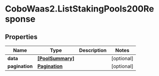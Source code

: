 # CoboWaas2.ListStakingPools200Response

## Properties

Name | Type | Description | Notes
------------ | ------------- | ------------- | -------------
**data** | [**[PoolSummary]**](PoolSummary.md) |  | [optional] 
**pagination** | [**Pagination**](Pagination.md) |  | [optional] 


